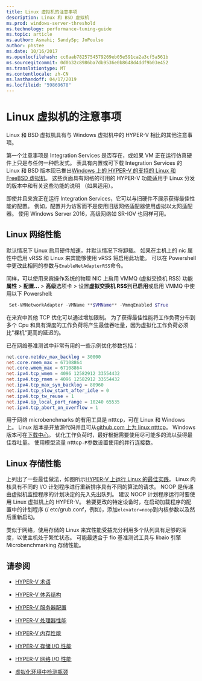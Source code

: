 ```yaml
---
title: Linux 虚拟机的注意事项
description: Linux 和 BSD 虚拟机
ms.prod: windows-server-threshold
ms.technology: performance-tuning-guide
ms.topic: article
ms.author: Asmahi; SandySp; JoPoulso
author: phstee
ms.date: 10/16/2017
ms.openlocfilehash: cc6aab7825754579269eb05e591ca2a3cf5a561b
ms.sourcegitcommit: 0d0b32c8986ba7db9536e0b8648d4ddf9b03e452
ms.translationtype: MT
ms.contentlocale: zh-CN
ms.lasthandoff: 04/17/2019
ms.locfileid: "59869678"
---
```

# <a name="linux-virtual-machine-considerations"></a>Linux 虚拟机的注意事项

Linux 和 BSD 虚拟机具有与 Windows 虚拟机中的 HYPER-V 相比的其他注意事项。

第一个注意事项是 Integration Services 是否存在，或如果 VM 正在运行仿真硬件上只是与任何一种启发式。 表具有内置或可下载 Integration Services 的 Linux 和 BSD 版本现已推出[Windows 上的 HYPER-V 的支持的 Linux 和 FreeBSD 虚拟机](https://technet.microsoft.com/windows-server-docs/compute/hyper-v/supported-linux-and-freebsd-virtual-machines-for-hyper-v-on-windows)。 这些页面具有网格的可用的 HYPER-V 功能适用于 Linux 分发的版本中和有关这些功能的说明 （如果适用）。

即使并且来宾正在运行 Integration Services，它可以与旧硬件不展示获得最佳性能的配置。 例如，配置并为访客而不是使用旧版网络适配器使用虚拟以太网适配器。 使用 Windows Server 2016，高级网络如 SR-IOV 也同样可用。

## <a name="linux-network-performance"></a>Linux 网络性能

默认情况下 Linux 启用硬件加速，并默认情况下将卸载。 如果在主机上的 nic 属性中启用 vRSS 和 Linux 来宾能够使用 vRSS 将启用此功能。 可以在 Powershell 中更改此相同的参数与`EnableNetAdapterRSS`命令。

同样，可以使用来宾操作系统的物理 NIC 上启用 VMMQ (虚拟交换机 RSS) 功能**属性** > **配置...**  > **高级**选项卡 > 设置**虚拟交换机 RSS**到**已启用**或启用 VMMQ 中使用以下 Powershell:

```PowerShell
 Set-VMNetworkAdapter -VMName **$VMName** -VmmqEnabled $True
 ```

在来宾中其他 TCP 优化可以通过增加限制。 为了获得最佳性能将工作负荷分布到多个 Cpu 和具有深度的工作负荷将产生最佳吞吐量，因为虚拟化工作负荷必须比"裸机"更高的延迟的。

已在网络基准测试中非常有用的一些示例优化参数包括：

```PowerShell
net.core.netdev_max_backlog = 30000
net.core.rmem_max = 67108864
net.core.wmem_max = 67108864
net.ipv4.tcp_wmem = 4096 12582912 33554432
net.ipv4.tcp_rmem = 4096 12582912 33554432
net.ipv4.tcp_max_syn_backlog = 80960
net.ipv4.tcp_slow_start_after_idle = 0
net.ipv4.tcp_tw_reuse = 1
net.ipv4.ip_local_port_range = 10240 65535
net.ipv4.tcp_abort_on_overflow = 1
```

用于网络 microbenchmarks 的有用工具是 ntttcp，可在 Linux 和 Windows 上。 Linux 版本是开放源代码并且可从[github.com 上为 linux ntttcp](https://github.com/Microsoft/ntttcp-for-linux)。 Windows 版本可在[下载中心](https://gallery.technet.microsoft.com/NTttcp-Version-528-Now-f8b12769)。 优化工作负荷时，最好根据需要使用尽可能多的流以获得最佳吞吐量。 使用模型流量 ntttcp`-P`参数设置使用的并行连接数。

## <a name="linux-storage-performance"></a>Linux 存储性能

上列出了一些最佳做法，如图所示[HYPER-V 上运行 Linux 的最佳实践](https://technet.microsoft.com/windows-server-docs/compute/hyper-v/best-practices-for-running-linux-on-hyper-v)。 Linux 内核具有不同的 I/O 计划程序进行重新排序具有不同的算法的请求。 NOOP 是传递由虚拟机监控程序的计划决定的先入先出队列。 建议 NOOP 计划程序运行时要使用 Linux 虚拟机上的 HYPER-V。 若要更改的特定设备时，在启动加载程序的配置中的计划程序 (/ etc/grub.conf，例如)，添加`elevator=noop`到内核参数以及然后重新启动。

类似于网络，使用存储的 Linux 来宾性能受益充分利用多个队列具有足够的深度，以使主机处于繁忙状态。 可能最适合于 fio 基准测试工具与 libaio 引擎 Microbenchmarking 存储性能。

## <a name="see-also"></a>请参阅

-   [HYPER-V 术语](terminology.md)

-   [HYPER-V 体系结构](architecture.md)

-   [HYPER-V 服务器配置](configuration.md)

-   [HYPER-V 处理器性能](processor-performance.md)

-   [HYPER-V 内存性能](memory-performance.md)

-   [HYPER-V 存储 I/O 性能](storage-io-performance.md)

-   [HYPER-V 网络 I/O 性能](network-io-performance.md)

-   [虚拟化环境中检测瓶颈](detecting-virtualized-environment-bottlenecks.md)
